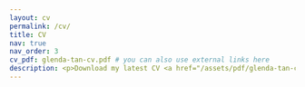 ```yaml
---
layout: cv
permalink: /cv/
title: CV
nav: true
nav_order: 3
cv_pdf: glenda-tan-cv.pdf # you can also use external links here
description: <p>Download my latest CV <a href="/assets/pdf/glenda-tan-cv.pdf">here</a>!</p>
---
```

